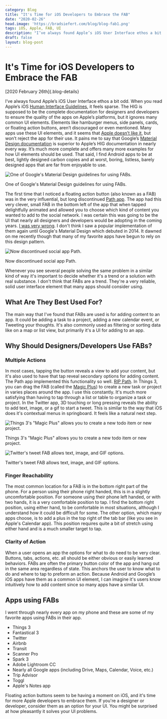 ```yaml
---
category: Blog
title: "It's Time for iOS Developers to Embrace the FAB"
date: "2020-02-26"
head.image: 'https://bradsiefert.com/blog/blog-fab1.png'
tags: iOS, Apple, FAB, UI
description: "I’ve always found Apple’s iOS User Interface ethos a bit odd. When you read Apple’s iOS Human Interface Guidelines, it feels sparse. The HIG is supposed to be..."
draft: false
layout: blog-post
---
```

# It's Time for iOS Developers to Embrace the FAB

[2020 February 26th]{.blog-details}

I’ve always found Apple’s iOS User Interface ethos a bit odd. When you read Apple’s iOS [Human Interface Guidelines](https://developer.apple.com/design/human-interface-guidelines/ios/overview/themes/), it feels sparse. The HIG is supposed to be the complete documentation for designers and developers to ensure the quality of the apps on Apple’s platforms, but it ignores many common UI elements. Elements like hamburger menus, side panels, cards, or floating action buttons, aren’t discouraged or even mentioned. Many apps use these UI elements, and it seems that [Apple doesn’t like it](https://twitter.com/themikestern/status/997531721208807424?s=21), but won’t reject the app for their use. It pains me to say that Google’s [Material Design documentation](https://material.io/components/buttons-floating-action-button/#) is superior to Apple’s HIG documentation in nearly every way. It’s much more complete and offers many more examples for how UI elements should be used. That said, I find Android apps to be at best, lightly designed carbon copies and at worst, boring, listless, barely designed apps that are far from enjoyable to use.

![One of Google's Material Design guidelines for using FABs.](../blog/blog-fab3.jpg)
<figcaption>One of Google's Material Design guidelines for using FABs.</figcaption>

The first time that I noticed a floating action button (also known as a FAB) was in the very influential, but long discontinued [Path app](https://en.wikipedia.org/wiki/Path_(social_network)). The app had this very clever, small FAB in the bottom left of the app that when tapped delightfully animated and allowed you to choose which kind of content you wanted to add to the social network. I was certain this was going to be the UI that nearly all designers and developers would be adopting in the coming years. [I was very wrong](https://thenextweb.com/dd/2011/12/04/look-out-tab-bar-get-ready-for-paths-sharing-ui-to-be-everywhere/). I don't think I saw a popular implementation of them again until Google's Material Design which debuted in 2014. It dawned on me recently though that many of my favorite apps have begun to rely on this design pattern.

![Now discontinued social app Path.](../blog/blog-fab4.jpg)
<figcaption>Now discontinued social app Path.</figcaption>

Whenever you see several people solving the same problem in a similar kind of way it's important to decide whether it's a trend or a solution with real substance. I don't think that FABs are a trend. They're a very reliable, solid user interface element that many apps should consider using.

## What Are They Best Used For?

The main way that I've found that FABs are used is for adding content to an app. It could be adding a task to a project, adding a new calendar event, or Tweeting your thoughts. It's also commonly used as filtering or sorting data like on a map or list view, but primarily it's a UI for adding to an app.

## Why Should Designers/Developers Use FABs?

### Multiple Actions

In most cases, tapping the button reveals a view to add your content, but it's also used to have that tap reveal secondary options for adding content. The Path app implemented this functionality so well. [RIP Path](https://path.com/goodbye). In Things 3, you can drag the FAB (called the [Magic Plus](https://culturedcode.com/things/whats-new/)) to create a new task or project in varies places around the app. I use this constantly. It's much more satisfying than having to tap through a list or table to organize a task or project. In the Twitter app, 3D touching or long pressing reveals the ability to add text, image, or a gif to start a tweet. This is similar to the way that iOS does it's contextual menus in springboard. It feels like a natural next step.

![Things 3's "Magic Plus" allows you to create a new todo item or new project.](../blog/blog-fab1.png)
<figcaption>Things 3's "Magic Plus" allows you to create a new todo item or new project.</figcaption>

![Twitter's tweet FAB allows text, image, and GIF options.](../blog/blog-fab2.png)
<figcaption>Twitter's tweet FAB allows text, image, and GIF options.</figcaption>

### Finger Reachability

The most common location for a FAB is in the bottom right part of the phone. For a person using their phone right handed, this is in a slightly uncomfortable position. For someone using their phone left handed, or with two hands, it is a very comfortable position to tap. I find the bottom right position, using either hand, to be comfortable in most situations, although I understand how it could be difficult for some. The other option, which many apps choose, is to add a plus in the top right of the tab bar (like you see in Apple's Calendar app). This position requires quite a bit of stretch using either hand and is a much smaller target to tap.

### Clarity of Action

When a user opens an app the options for what to do need to be very clear. Buttons, tabs, actions, etc. all should be either obvious or easily learned behaviors. FABs are often the primary button color of the app and hang out in the same area regardless of state. This anchors the user to know what to do and where to tap to preform an action. Because Android and Google’s iOS apps have them as a common UI element, I can imagine it's users know intuitively how to add content since so many apps have a similar UI.

## Apps using FABs

I went through nearly every app on my phone and these are some of my favorite apps using FABs in their app.

- Things 3
- Fantastical 3
- Twitter
- Airbnb
- Transit
- Scanner Pro
- Spark 3
- Adobe Lightroom CC
- Nearly all Google apps (including Drive, Maps, Calendar, Voice, etc.)
- Trip Advisor
- Toggl
- Apple's Notes app

Floating action buttons seem to be having a moment on iOS, and it's time for more Apple developers to embrace them. If you're a designer or developer, consider them as an option for your UI. You might be surprised at how pleasantly it solves your UI problems.
